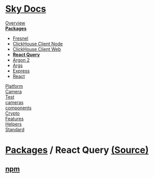 <!--- This React Query was auto-generated using "npx sky readme" --> 

# [Sky Docs](../../../README.md)

[Overview](..%2F..%2F..%2Fdocs%2FREADME.md)   
**[Packages](..%2F..%2F..%2F%40pkgs%2FREADME.md)**   
* [Fresnel](..%2F..%2F..%2F%40pkgs%2F%40artsy%2Ffresnel%2FREADME.md)
* [ClickHouse Client Node](..%2F..%2F..%2F%40pkgs%2F%40clickhouse%2Fclient-node%2FREADME.md)
* [ClickHouse Client Web](..%2F..%2F..%2F%40pkgs%2F%40clickhouse%2Fclient-web%2FREADME.md)
* **[React Query](..%2F..%2F..%2F%40pkgs%2F%40tanstack%2Freact-query%2FREADME.md)**
* [Argon 2](..%2F..%2F..%2F%40pkgs%2Fargon2%2FREADME.md)
* [Args](..%2F..%2F..%2F%40pkgs%2Fargs%2FREADME.md)
* [Express](..%2F..%2F..%2F%40pkgs%2Fexpress%2FREADME.md)
* [React](..%2F..%2F..%2F%40pkgs%2Freact%2FREADME.md)
  
[Platform](..%2F..%2F..%2F%40platform%2FREADME.md)   
[Camera](..%2F..%2F..%2F%5Fexamples%2Fcameras%2FSkyPerspectiveCamera%2Fdocs%2FREADME.md)   
[Test](..%2F..%2F..%2F%5Fexamples%2Fcameras%2FSkyPerspectiveCamera%2Ftest%2FREADME.md)   
[cameras](..%2F..%2F..%2Fcameras%2FREADME.md)   
[components](..%2F..%2F..%2Fcomponents%2FREADME.md)   
[Crypto](..%2F..%2F..%2Fcrypto%2FREADME.md)   
[Features](..%2F..%2F..%2Ffeatures%2FREADME.md)   
[Helpers](..%2F..%2F..%2Fhelpers%2FREADME.md)   
[Standard](..%2F..%2F..%2Fstandard%2FREADME.md)   

# [Packages](..%2F..%2F..%2F%40pkgs%2FREADME.md) / React Query [(Source)](..%2F..%2F..%2F%40pkgs%2F%40tanstack%2Freact-query%2F)

## [npm](https://www.npmjs.com/package/@tanstack/react-query)